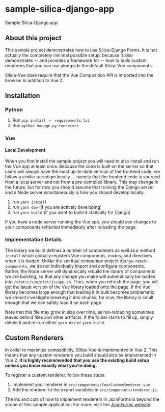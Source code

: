 # sample-silica-django-app
Sample Silica-Django app.

## About this project

This sample project demonstrates how to use Silica-Django Forms. It is not actually the completely minimal possible 
setup, because it also demonstrates -- and provides a framework for -- how to build custom renderers that you can use 
alongside the default Silica-Vue components.

Silica-Vue does require that the Vue Composition API is imported into the browser in addition to Vue 2.

## Installation

### Python
1. Run `pip install -r requirements.txt`
2. Run `python manage.py runserver`

### Vue

#### Local Development

When you first install the sample project you will need to also install and run the Vue app at least once. Because the code is built 
on the server so that users will always have the most up-to-date version of the frontend code, we follow a similar 
paradigm locally -- namely that the frontend code is sourced from a local server and not from a pre-compiled library.
This may change in the future, but for now you should assume that running the Django server and a Node server simultaneously
is how you should develop locally.

1. run `yarn install`
2. run `yarn dev` (if you are actively developing)
3. run `yarn build` (if you want to build it statically for Django)

If you have a node server running the Vue app, you should see changes to your components reflected immediately after
reloading the page.

### Implementation Details
The library we build defines a number of components as well as a method `install` which globally registers Vue 
components, mixins, and directives when it is loaded. Unlike the spiritual companion project `django-react-components`,
we do not individually import and configure components. Rather, the Node server will dynamically rebuild the library
of components we are building, so that any change you make will automatically be loaded into `/static/vue/dist/js/app.js`.
Thus, when you refresh the page, you will get the latest version of the Vue library loaded onto the page. If the Vue library
becomes large enough that loading it in bulk becomes problematic, we should investigate breaking it into chunks; for now,
the library is small enough that we can safely load it on each page.

Note that this file may grow in size over time, as hot-reloading sometimes leaves behind files and other artifacts.
If the folder starts to fill up, simply delete it and re-run either `yarn dev` or `yarn build`.

## Custom Renderers

In order to maximize compatibility, Silica-Vue is implemented in Vue 2. This means that any custom renderers you build
should also be implemented in Vue 2. **It is highly recommended that you use the existing build setup unless you know exactly
what you're doing.**

To register a custom renderer, follow these steps:
1. Implement your renderer in `src/components/YourCustomRenderer.vue`
2. Add the renderer to the export variables in `src/components/renderer.js`.

The ins and outs of how to implement renderers in JsonForms is beyond the scope of this sample application. For more, visit
the [JsonForms website](jsonforms.io).
